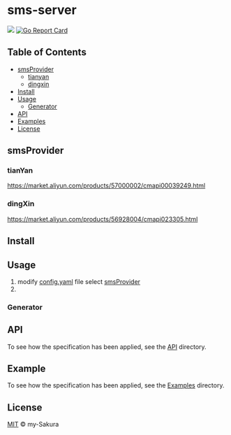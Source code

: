 # sms-server 

<a href = https://www.github.com/my-sakura/sms-server><img src = "https://img.shields.io/badge/readme%20style-standard-green"></a>
[![Go Report Card](https://goreportcard.com/badge/github.com/my-sakura/sms-server)](https://goreportcard.com/report/github.com/my-sakura/sms-server)

## Table of Contents

- [smsProvider](https://github.com/my-Sakura/sms-server#support)
  - [tianyan](https://github.com/my-sakura/sms-server#tianyan)
  - [dingxin](https://github.com/my-sakura/sms-server#dingxin)
- [Install](https://github.com/my-Sakura/sms-server#install)
- [Usage](https://github.com/my-Sakura/sms-server#usage)
  - [Generator](https://github.com/my-Sakura/sms-server#generator)
- [API](https://github.com/my-Sakura/sms-server#api)
- [Examples](https://github.com/my-Sakura/sms-server#example)
- [License](https://github.com/my-Sakura/sms-server#license)

## smsProvider
### tianYan

  https://market.aliyun.com/products/57000002/cmapi00039249.html
### dingXin

  https://market.aliyun.com/products/56928004/cmapi023305.html
  
## Install

## Usage

1. modify [config.yaml](https://github.com/my-Sakura/sms-server/blob/main/config/config.yaml) file
   select [smsProvider](https://github.com/my-Sakura/sms-server#smsProvider)
2. 

### Generator

## API

To see how the specification has been applied, see the [API](https://github.com/my-Sakura/sms-server/tree/main/api) directory.

## Example

To see how the specification has been applied, see the [Examples](https://github.com/my-Sakura/sms-server/tree/main/examples) directory.

## License

[MIT](https://github.com/my-Sakura/sms-server/blob/main/LICENSE) © my-Sakura
